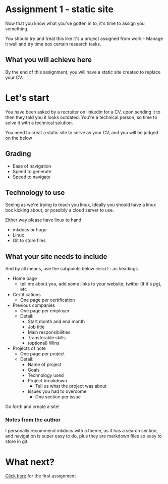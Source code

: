# Assignment 1 - static site

Now that you know what you've gotten in to, it's time to assign you something. 

You should try and treat this like it's a project assigned from work - Manage it well and try time box certain research tasks.

## What you will achieve here

By the end of this assignment, you will have a static site created to replace your CV. 

# Let's start

You have been asked by a recruiter on linkedin for a CV, upon sending it to then they told you it looks outdated.
You're a technical person, so time to solve it with a technical solution.

You need to creat a static site to serve as your CV, and you will be judged on the below

## Grading

* Ease of navigation
* Speed to generate
* Speed to navigate 

## Technology to use

Seeing as we're trying to teach you linux, ideally you should have a linux box kicking about, or possibly a cloud server to use.

Either way please have linux to hand

* mkdocs or hugo
* Linux
* Git to store files

## What your site needs to include

And by all means, use the subpoints below `detail:` as headings 

* Home page
  * tell me about you, add some links to your website, twitter (if it's pg), etc
* Certifications
  * One page per certification
* Previous companies
  * One page per employer
  * Detail:
    * Start month and end month
    * Job title
    * Main responsibilities
    * Transferable skills 
    * (optional) Wins
* Projects of note
  * One page per project
  * Detail:
    * Name of project
    * Goals
    * Technology used
    * Project breakdown
      * Tell us what the project was about
    * Issues you had to overcome
      * One section per issue

Go forth and create a site! 

### Notes from the author

I personally recommend mkdocs with a theme, as it has a search section, and navigation is super easy to do, plus they are markdown files so easy to store in git

# What next?

[Click here](docker.md) for the first assignment
